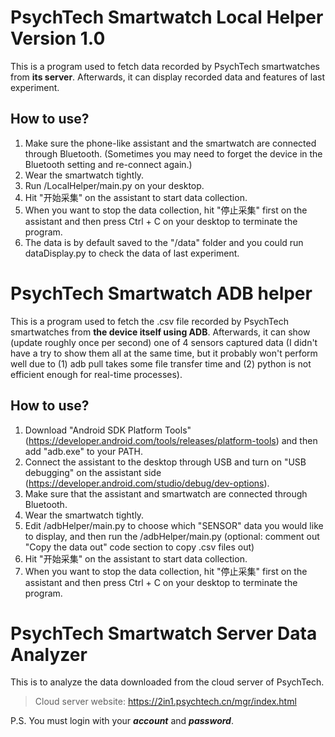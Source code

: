 # PsychTech Smartwatch Local Helper Version 1.0
This is a program used to fetch data recorded by PsychTech smartwatches from **its server**. Afterwards, it can display recorded data and features of last experiment.  
## How to use?
1. Make sure the phone-like assistant and the smartwatch are connected through Bluetooth. (Sometimes you may need to forget the device in the Bluetooth setting and re-connect again.)
2. Wear the smartwatch tightly.
3. Run /LocalHelper/main.py on your desktop.
4. Hit "开始采集" on the assistant to start data collection.
5. When you want to stop the data collection, hit "停止采集" first on the assistant and then press Ctrl + C on your desktop to terminate the program.
6. The data is by default saved to the "/data" folder and you could run dataDisplay.py to check the data of last experiment.

# PsychTech Smartwatch ADB helper
This is a program used to fetch the .csv file recorded by PsychTech smartwatches from **the device itself using ADB**. Afterwards, it can show (update roughly once per second) one of 4 sensors captured data (I didn't have a try to show them all at the same time, but it probably won't perform well due to (1) adb pull takes some file transfer time and (2) python is not efficient enough for real-time processes). 

## How to use?
1. Download "Android SDK Platform Tools" (https://developer.android.com/tools/releases/platform-tools) and then add "adb.exe" to your PATH.
2. Connect the assistant to the desktop through USB and turn on "USB debugging" on the assistant side (https://developer.android.com/studio/debug/dev-options).
3. Make sure that the assistant and smartwatch are connected through Bluetooth.
4. Wear the smartwatch tightly.
5. Edit /adbHelper/main.py to choose which "SENSOR" data you would like to display, and then run the /adbHelper/main.py (optional: comment out "Copy the data out" code section to copy .csv files out)
6. Hit "开始采集" on the assistant to start data collection.
7. When you want to stop the data collection, hit "停止采集" first on the assistant and then press Ctrl + C on your desktop to terminate the program.

# PsychTech Smartwatch Server Data Analyzer
This is to analyze the data downloaded from the cloud server of PsychTech.  

> Cloud server website: https://2in1.psychtech.cn/mgr/index.html

P.S. You must login with your ***account*** and ***password***.